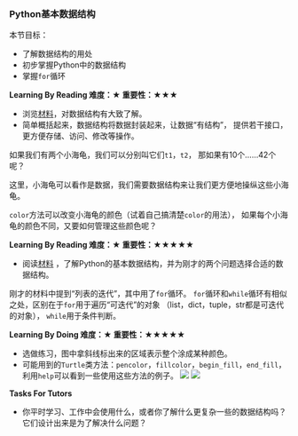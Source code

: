 ### Python基本数据结构

本节目标：
- 了解数据结构的用处
- 初步掌握Python中的数据结构
- 掌握`for`循环

**Learning By Reading 难度：★ 重要性：★★★**

- 浏览[材料](https://www.jianshu.com/p/75425f405c25)，对数据结构有大致了解。
- 简单概括起来，数据结构将数据封装起来，让数据“有结构”，
提供若干接口，更方便存储、访问、修改等操作。

如果我们有两个小海龟，我们可以分别叫它们`t1`，`t2`，
那如果有10个……42个呢？

这里，小海龟可以看作是数据，我们需要数据结构来让我们更方便地操纵这些小海龟。

`color`方法可以改变小海龟的颜色（试着自己搞清楚`color`的用法），
如果每个小海龟的颜色不同，又要如何管理这些颜色呢？

**Learning By Reading 难度：★ 重要性：★★★★★**

- 阅读[材料](http://blog.miskcoo.com/2016/07/python-fundamental-data-structures)
，了解Python的基本数据结构，并为刚才的两个问题选择合适的数据结构。

刚才的材料中提到“列表的迭代”，其中用了`for`循环。
`for`循环和`while`循环有相似之处，区别在于`for`用于遍历“可迭代”的对象
（list，dict，tuple，str都是可迭代的对象），
`while`用于条件判断。

**Learning By Doing 难度：★ 重要性：★★★★★**

- 选做练习，图中拿斜线标出来的区域表示整个涂成某种颜色。
- 可能用到的`Turtle`类方法：`pencolor`，`fillcolor`，`begin_fill`，`end_fill`，
利用`help`可以看到一些使用这些方法的例子。
![](http://s3.sinaimg.cn/large/5fd454d0gx6CiKhWWTo52&690)
![](http://s11.sinaimg.cn/large/5fd454d0gx6CiKxVzDk1a&690)

**Tasks For Tutors**
- 你平时学习、工作中会使用什么，或者你了解什么更复杂一些的数据结构吗？
它们设计出来是为了解决什么问题？
